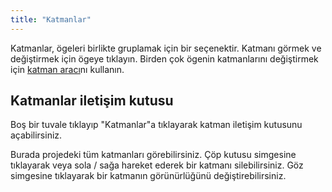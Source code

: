 ```yaml
---
title: "Katmanlar"
---
```


Katmanlar, ögeleri birlikte gruplamak için bir seçenektir. Katmanı görmek ve değiştirmek için ögeye tıklayın. Birden çok ögenin katmanlarını değiştirmek için [katman aracı](painters/layer.md)nı kullanın.

## Katmanlar iletişim kutusu

Boş bir tuvale tıklayıp "Katmanlar"a tıklayarak katman iletişim kutusunu açabilirsiniz.

Burada projedeki tüm katmanları görebilirsiniz. Çöp kutusu simgesine tıklayarak veya sola / sağa hareket ederek bir katmanı silebilirsiniz. Göz simgesine tıklayarak bir katmanın görünürlüğünü değiştirebilirsiniz.
